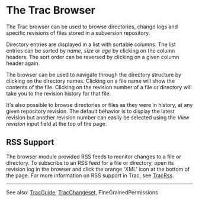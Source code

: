 # The Trac Browser


The Trac browser can be used to browse directories, change logs 
and specific revisions of files stored in a subversion repository.


Directory entries are displayed in a list with sortable columns. The list 
entries can be sorted by *name*, *size* or *age* by clicking on the column
headers. The sort order can be reversed by clicking on a given column
header again.


The browser can be used to navigate through the directory structure 
by clicking on the directory names. Clicking on a file name will show
the contents of the file. Clicking on the revision number of a file or
directory will take you to the revision history for that file.


It's also possible to browse directories or files as they were in history,
at any given repository revision. The default behavior is to display the
latest revision but another revision number can easily be selected using
the *View revision* input field at the top of the page.

## RSS Support


The browser module provided RSS feeds to monitor changes to a file or
directory. To subscribe to an RSS feed for a file or directory, open its
revision log in the browser and click the orange 'XML' icon at the bottom
of the page. For more information on RSS support in Trac, see [TracRss](trac-rss).

---


See also: [TracGuide](trac-guide), [TracChangeset](trac-changeset), FineGrainedPermissions
